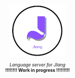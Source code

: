 <p align="center">
  <img src="resources/JlangLogo.png" width="180" alt="Jlang Logo">
</p>

<p align="center">
  <em>Language server for Jlang</em>
  <br>
  <b>!!!!!!!! Work in progress !!!!!!!!!</b>
</p>
